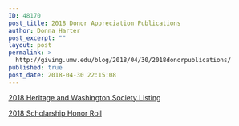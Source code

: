 ```yaml
---
ID: 48170
post_title: 2018 Donor Appreciation Publications
author: Donna Harter
post_excerpt: ""
layout: post
permalink: >
  http://giving.umw.edu/blog/2018/04/30/2018donorpublications/
published: true
post_date: 2018-04-30 22:15:08
---
```

<a href="http://giving.umw.edu/wp-content/uploads/2018/04/2018-2-HeritageWashington.pdf" target="_blank" rel="noopener">2018 Heritage and Washington Society Listing</a>

<a href="http://giving.umw.edu/wp-content/uploads/2018/04/Pr4_SchHonor-Roll_2018_FINAL-for-Copy-Center.pdf" target="_blank" rel="noopener">2018 Scholarship Honor Roll</a>

&nbsp;